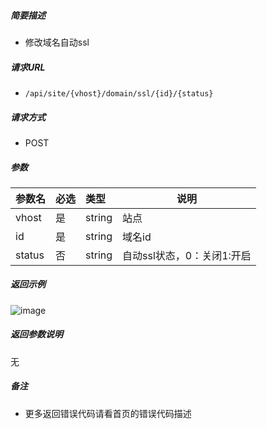 

    
##### 简要描述

- 修改域名自动ssl

##### 请求URL
- ` /api/site/{vhost}/domain/ssl/{id}/{status} `
  
##### 请求方式
- POST 

##### 参数

|参数名|必选|类型|说明|
|:----    |:---|:----- |-----   |
|vhost |是  |string |站点   |
|id |是  |string | 域名id    |
|status     |否  |string | 自动ssl状态，0：关闭1:开启    |

##### 返回示例 

![image](https://user-images.githubusercontent.com/90588289/133868735-ba6eaada-ffb0-45f7-b443-30d7ff3cd8d9.png)

##### 返回参数说明 

无

##### 备注 

- 更多返回错误代码请看首页的错误代码描述



